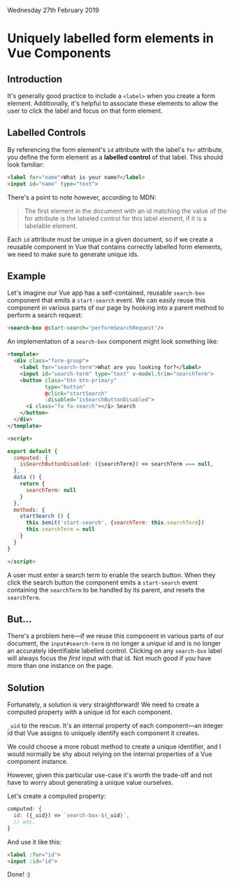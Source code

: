 Wednesday 27th February 2019

# Uniquely labelled form elements in Vue Components

## Introduction

It's generally good practice to include a `<label>` when you create a form element. Additionally, it's helpful to associate these elements to allow the user to click the label and focus on that form element.

## Labelled Controls

By referencing the form element's `id` attribute with the label's `for` attribute, you define the form element as a **labelled control** of that label. This should look familiar:

```html
<label for="name">What is your name?</label>
<input id="name" type="text">
```

There's a point to note however, according to MDN:

> The first element in the document with an id matching the value of the for attribute is the labeled control for this label element, if it is a labelable element.

Each `id` attribute must be unique in a given document, so if we create a reusable component in Vue that contains correctly labelled form elements, we need to make sure to generate unique ids.

## Example

Let's imagine our Vue app has a self-contained, reusable `search-box` component that emits a `start-search` event. We can easily reuse this component in various parts of our page by hooking into a parent method to perform a search request:

```html
<search-box @start-search="performSearchRequest"/>
```

An implementation of a `search-box` component might look something like:

```html
<template>
  <div class="form-group">
    <label for="search-term">What are you looking for?</label>
    <input id="search-term" type="text" v-model.trim="searchTerm">
    <button class="btn btn-primary"
            type="button"
            @click="startSearch"
            :disabled="isSearchButtonDisabled">
      <i class="fa fa-search"></i> Search
    </button>
  </div>
</template>

<script>

export default {
  computed: {
    isSearchButtonDisabled: ({searchTerm}) => searchTerm === null,
  },
  data () {
    return {
      searchTerm: null
    }
  },
  methods: {
    startSearch () {
      this.$emit('start-search', {searchTerm: this.searchTerm})
      this.searchTerm = null
    }
  }
}

</script>
```

A user must enter a search term to enable the search button. When they click the search button the component emits a `start-search` event containing the `searchTerm` to be handled by its parent, and resets the `searchTerm`.

## But...

There's a problem here—if we reuse this component in various parts of our document, the `input#search-term` is no longer a _unique_ id and is no longer an accurately identifiable labelled control. Clicking on any `search-box` label will always focus the _first_ input with that id. Not much good if you have more than one instance on the page.

## Solution

Fortunately, a solution is very straightforward! We need to create a computed property with a unique id for each component.

`_uid` to the rescue. It's an internal property of each component—an integer id that Vue assigns to uniquely identify each component it creates.

We could choose a more robust method to create a unique identifier, and I would normally be shy about relying on the internal properties of a Vue component instance.

However, given this particular use-case it's worth the trade-off and not have to worry about generating a unique value ourselves.

Let's create a computed property:

```js
computed: {
  id: ({_uid}) => `search-box-${_uid}`,
  // etc.
}
```
And use it like this:

```html
<label :for="id">
<input :id="id">
```

Done! :)
